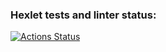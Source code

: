 ### Hexlet tests and linter status:
[![Actions Status](https://github.com/IvanArzamastsev/backend-project-lvl1/workflows/hexlet-check/badge.svg)](https://github.com/IvanArzamastsev/backend-project-lvl1/actions)